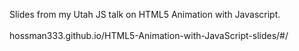 Slides from my Utah JS talk on HTML5 Animation with Javascript.<br><br>
hossman333.github.io/HTML5-Animation-with-JavaScript-slides/#/
